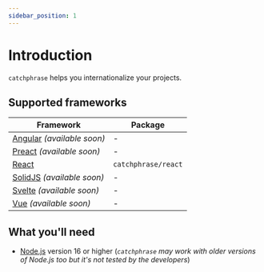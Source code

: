 ```yaml
---
sidebar_position: 1
---
```


# Introduction

`catchphrase` helps you internationalize your projects.

## Supported frameworks

| Framework                                              | Package             |
| ------------------------------------------------------ | ------------------- |
| [Angular](https://angular.io/) _(available soon)_      | -                   |
| [Preact](https://preactjs.com/) _(available soon)_     | -                   |
| [React](https://reactjs.org/)                          | `catchphrase/react` |
| [SolidJS](https://www.solidjs.com/) _(available soon)_ | -                   |
| [Svelte](https://svelte.dev/) _(available soon)_       | -                   |
| [Vue](https://vuejs.org/) _(available soon)_           | -                   |

## What you'll need

- [Node.js](https://nodejs.org/) version 16 or higher (_`catchphrase` may work with older versions of Node.js too but it's not tested by the developers_)

